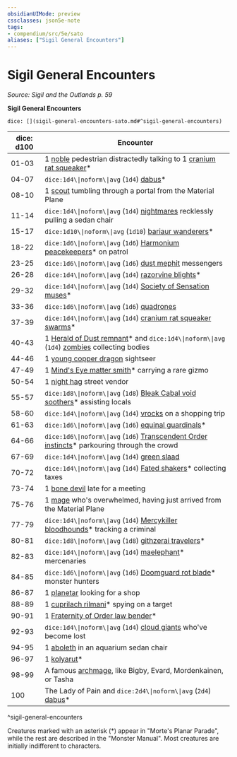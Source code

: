```yaml
---
obsidianUIMode: preview
cssclasses: json5e-note
tags:
- compendium/src/5e/sato
aliases: ["Sigil General Encounters"]
---
```

# Sigil General Encounters
*Source: Sigil and the Outlands p. 59* 

**Sigil General Encounters**

`dice: [](sigil-general-encounters-sato.md#^sigil-general-encounters)`

| dice: d100 | Encounter |
|------------|-----------|
| 01-03 | 1 [noble](2-Mechanics/CLI/bestiary/humanoid/noble.md) pedestrian distractedly talking to 1 [cranium rat squeaker](2-Mechanics/CLI/bestiary/aberration/cranium-rat-squeaker-mpp.md)* |
| 04-07 | `dice:1d4\\|noform\\|avg` (`1d4`) [dabus](2-Mechanics/CLI/bestiary/celestial/dabus-mpp.md)* |
| 08-10 | 1 [scout](2-Mechanics/CLI/bestiary/humanoid/scout.md) tumbling through a portal from the Material Plane |
| 11-14 | `dice:1d4\\|noform\\|avg` (`1d4`) [nightmares](2-Mechanics/CLI/bestiary/fiend/nightmare.md) recklessly pulling a sedan chair |
| 15-17 | `dice:1d10\\|noform\\|avg` (`1d10`) [bariaur wanderers](2-Mechanics/CLI/bestiary/celestial/bariaur-wanderer-mpp.md)* |
| 18-22 | `dice:1d6\\|noform\\|avg` (`1d6`) [Harmonium peacekeepers](2-Mechanics/CLI/bestiary/humanoid/harmonium-peacekeeper-mpp.md)* on patrol |
| 23-25 | `dice:1d6\\|noform\\|avg` (`1d6`) [dust mephit](2-Mechanics/CLI/bestiary/elemental/dust-mephit.md) messengers |
| 26-28 | `dice:1d4\\|noform\\|avg` (`1d4`) [razorvine blights](2-Mechanics/CLI/bestiary/plant/razorvine-blight-mpp.md)* |
| 29-32 | `dice:1d4\\|noform\\|avg` (`1d4`) [Society of Sensation muses](2-Mechanics/CLI/bestiary/humanoid/society-of-sensation-muse-mpp.md)* |
| 33-36 | `dice:1d6\\|noform\\|avg` (`1d6`) [quadrones](2-Mechanics/CLI/bestiary/construct/quadrone.md) |
| 37-39 | `dice:1d4\\|noform\\|avg` (`1d4`) [cranium rat squeaker swarms](2-Mechanics/CLI/bestiary/aberration/cranium-rat-squeaker-swarm-mpp.md)* |
| 40-43 | 1 [Herald of Dust remnant](2-Mechanics/CLI/bestiary/humanoid/heralds-of-dust-remnant-mpp.md)* and `dice:1d4\\|noform\\|avg` (`1d4`) [zombies](2-Mechanics/CLI/bestiary/undead/zombie.md) collecting bodies |
| 44-46 | 1 [young copper dragon](2-Mechanics/CLI/bestiary/dragon/young-copper-dragon.md) sightseer |
| 47-49 | 1 [Mind's Eye matter smith](2-Mechanics/CLI/bestiary/humanoid/minds-eye-matter-smith-mpp.md)* carrying a rare gizmo |
| 50-54 | 1 [night hag](2-Mechanics/CLI/bestiary/fiend/night-hag.md) street vendor |
| 55-57 | `dice:1d8\\|noform\\|avg` (`1d8`) [Bleak Cabal void soothers](2-Mechanics/CLI/bestiary/humanoid/bleak-cabal-void-soother-mpp.md)* assisting locals |
| 58-60 | `dice:1d4\\|noform\\|avg` (`1d4`) [vrocks](2-Mechanics/CLI/bestiary/fiend/vrock.md) on a shopping trip |
| 61-63 | `dice:1d6\\|noform\\|avg` (`1d6`) [equinal guardinals](2-Mechanics/CLI/bestiary/celestial/equinal-guardinal-mpp.md)* |
| 64-66 | `dice:1d6\\|noform\\|avg` (`1d6`) [Transcendent Order instincts](2-Mechanics/CLI/bestiary/humanoid/transcendent-order-instinct-mpp.md)* parkouring through the crowd |
| 67-69 | `dice:1d4\\|noform\\|avg` (`1d4`) [green slaad](2-Mechanics/CLI/bestiary/aberration/green-slaad.md) |
| 70-72 | `dice:1d4\\|noform\\|avg` (`1d4`) [Fated shakers](2-Mechanics/CLI/bestiary/humanoid/fated-shaker-mpp.md)* collecting taxes |
| 73-74 | 1 [bone devil](2-Mechanics/CLI/bestiary/fiend/bone-devil.md) late for a meeting |
| 75-76 | 1 [mage](2-Mechanics/CLI/bestiary/humanoid/mage.md) who's overwhelmed, having just arrived from the Material Plane |
| 77-79 | `dice:1d4\\|noform\\|avg` (`1d4`) [Mercykiller bloodhounds](2-Mechanics/CLI/bestiary/humanoid/mercykiller-bloodhound-mpp.md)* tracking a criminal |
| 80-81 | `dice:1d8\\|noform\\|avg` (`1d8`) [githzerai travelers](2-Mechanics/CLI/bestiary/aberration/githzerai-traveler-mpp.md)* |
| 82-83 | `dice:1d4\\|noform\\|avg` (`1d4`) [maelephant](2-Mechanics/CLI/bestiary/fiend/maelephant-mpp.md)* mercenaries |
| 84-85 | `dice:1d6\\|noform\\|avg` (`1d6`) [Doomguard rot blade](2-Mechanics/CLI/bestiary/humanoid/doomguard-rot-blade-mpp.md)* monster hunters |
| 86-87 | 1 [planetar](2-Mechanics/CLI/bestiary/celestial/planetar.md) looking for a shop |
| 88-89 | 1 [cuprilach rilmani](2-Mechanics/CLI/bestiary/celestial/cuprilach-rilmani-mpp.md)* spying on a target |
| 90-91 | 1 [Fraternity of Order law bender](2-Mechanics/CLI/bestiary/humanoid/fraternity-of-order-law-bender-mpp.md)* |
| 92-93 | `dice:1d4\\|noform\\|avg` (`1d4`) [cloud giants](2-Mechanics/CLI/bestiary/giant/cloud-giant.md) who've become lost |
| 94-95 | 1 [aboleth](2-Mechanics/CLI/bestiary/aberration/aboleth.md) in an aquarium sedan chair |
| 96-97 | 1 [kolyarut](2-Mechanics/CLI/bestiary/construct/kolyarut-mpp.md)* |
| 98-99 | A famous [archmage](2-Mechanics/CLI/bestiary/humanoid/archmage.md), like Bigby, Evard, Mordenkainen, or Tasha |
| 100 | The Lady of Pain and `dice:2d4\\|noform\\|avg` (`2d4`) [dabus](2-Mechanics/CLI/bestiary/celestial/dabus-mpp.md)* |
^sigil-general-encounters

Creatures marked with an asterisk (*) appear in "Morte's Planar Parade", while the rest are described in the "Monster Manual". Most creatures are initially indifferent to characters.